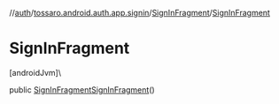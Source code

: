 //[auth](../../../index.md)/[tossaro.android.auth.app.signin](../index.md)/[SignInFragment](index.md)/[SignInFragment](-sign-in-fragment.md)

# SignInFragment

[androidJvm]\

public [SignInFragment](index.md)[SignInFragment](-sign-in-fragment.md)()
